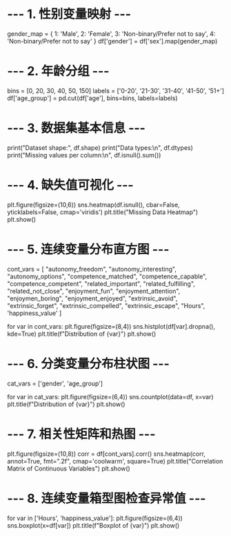 # --- 1. 性别变量映射 ---
gender_map = {
    1: 'Male',
    2: 'Female',
    3: 'Non-binary/Prefer not to say',
    4: 'Non-binary/Prefer not to say'
}
df['gender'] = df['sex'].map(gender_map)

# --- 2. 年龄分组 ---
bins = [0, 20, 30, 40, 50, 150]
labels = ['0-20', '21-30', '31-40', '41-50', '51+']
df['age_group'] = pd.cut(df['age'], bins=bins, labels=labels)

# --- 3. 数据集基本信息 ---
print("Dataset shape:", df.shape)
print("Data types:\n", df.dtypes)
print("Missing values per column:\n", df.isnull().sum())

# --- 4. 缺失值可视化 ---
plt.figure(figsize=(10,6))
sns.heatmap(df.isnull(), cbar=False, yticklabels=False, cmap='viridis')
plt.title("Missing Data Heatmap")
plt.show()

# --- 5. 连续变量分布直方图 ---
cont_vars = [
    "autonomy_freedom", "autonomy_interesting", "autonomy_options",
        "competence_matched", "competence_capable", "competence_competent",
        "related_important", "related_fulfilling", "related_not_close",
        "enjoyment_fun", "enjoyment_attention", "enjoymen_boring", "enjoyment_enjoyed",
        "extrinsic_avoid", "extrinsic_forget", "extrinsic_compelled", "extrinsic_escape",
        "Hours", 'happiness_value'
]

for var in cont_vars:
    plt.figure(figsize=(8,4))
    sns.histplot(df[var].dropna(), kde=True)
    plt.title(f"Distribution of {var}")
    plt.show()

# --- 6. 分类变量分布柱状图 ---
cat_vars = ['gender', 'age_group']

for var in cat_vars:
    plt.figure(figsize=(6,4))
    sns.countplot(data=df, x=var)
    plt.title(f"Distribution of {var}")
    plt.show()

# --- 7. 相关性矩阵和热图 ---
plt.figure(figsize=(10,8))
corr = df[cont_vars].corr()
sns.heatmap(corr, annot=True, fmt=".2f", cmap='coolwarm', square=True)
plt.title("Correlation Matrix of Continuous Variables")
plt.show()

# --- 8. 连续变量箱型图检查异常值 ---
for var in ['Hours', 'happiness_value']:
    plt.figure(figsize=(6,4))
    sns.boxplot(x=df[var])
    plt.title(f"Boxplot of {var}")
    plt.show()
